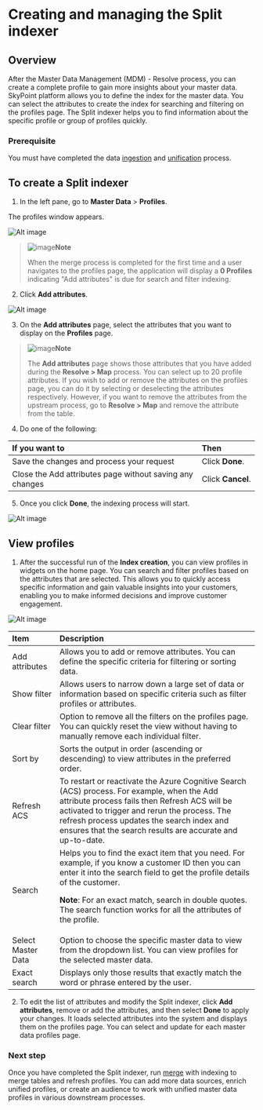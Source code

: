 # Creating and managing the Split indexer

## Overview

After the Master Data Management (MDM) - Resolve process, you can create a complete profile to gain more insights about your master data. SkyPoint platform allows you to define the index for the master data. You can select the attributes to create the index for searching and filtering on the profiles page. The Split indexer helps you to find information about the specific profile or group of profiles quickly.

### Prerequisite

You must have completed the data [ingestion](https://docs.skypointcloud.com/docs/imports.html) and [unification](https://docs.skypointcloud.com/docs/stitch.html) process.

## To create a Split indexer

1. In the left pane, go to **Master Data** > **Profiles**.

The profiles window appears.

![Alt image](/doc_snippets/SplitIndexer_Window.png)

> ![image](/doc_snippets/Note_icon.png)**Note** 
> 
> When the merge process is completed for the first time and a user navigates to the profiles page, the application will display a **0 Profiles** indicating "Add attributes" is due for search and filter indexing.

2. Click **Add attributes**.

![Alt image](/doc_snippets/SplitIndexer_AddAttributes.png)

3. On the **Add attributes** page, select the attributes that you want to display on the **Profiles** page.

> ![image](/doc_snippets/Note_icon.png)**Note** 
> 
> The **Add attributes** page shows those attributes that you have added during the **Resolve > Map** process. You can select up to 20 profile attributes. If you wish to add or remove the attributes on the profiles page, you can do it by selecting or deselecting the attributes respectively. However, if you want to remove the attributes from the upstream process, go to **Resolve > Map** and remove the attribute from the table.

4. Do one of the following:

|If you want to|Then|
| :- | :- |
|Save the changes and process your request|Click **Done**.|
|Close the Add attributes page without saving any changes|Click **Cancel**.|  

5. Once you click **Done**, the indexing process will start.

![Alt image](/doc_snippets/SplitIndexer_Indexing.png)

## View profiles

1. After the successful run of the **Index creation**, you can view profiles in widgets on the home page. You can search and filter profiles based on the attributes that are selected. This allows you to quickly access specific information and gain valuable insights into your customers, enabling you to make informed decisions and improve customer engagement.

![Alt image](/doc_snippets/Customers_CustomersHomePage.png)  


|Item|Description|
| :- | :- |
|Add attributes|Allows you to add or remove attributes. You can define the specific criteria for filtering or sorting data.|
|Show filter|Allows users to narrow down a large set of data or information based on specific criteria such as filter profiles or attributes.|
|Clear filter|Option to remove all the filters on the profiles page. You can quickly reset the view without having to manually remove each individual filter.|
|Sort by|Sorts the output in order (ascending or descending) to view attributes in the preferred order.|
|Refresh ACS|To restart or reactivate the Azure Cognitive Search (ACS) process. For example, when the Add attribute process fails then Refresh ACS will be activated to trigger and rerun the process. The refresh process updates the search index and ensures that the search results are accurate and up-to-date.|
|Search|Helps you to find the exact item that you need. For example, if you know a customer ID then you can enter it into the search field to get the profile details of the customer.<p>**Note**: For an exact match, search in double quotes. The search function works for all the attributes of the profile.</p>|
|Select Master Data|Option to choose the specific master data to view from the dropdown list. You can view profiles for the selected master data.|
|Exact search|Displays only those results that exactly match the word or phrase entered by the user. |  

2. To edit the list of attributes and modify the Split indexer, click **Add attributes**, remove or add the attributes, and then select **Done** to apply your changes. It loads selected attributes into the system and displays them on the profiles page. You can select and update for each master data profiles page.  

### Next step  

Once you have completed the Split indexer, run [merge](https://docs.skypointcloud.com/docs/merge.html) with indexing to merge tables and refresh profiles. You can add more data sources, enrich unified profiles, or create an audience to work with unified master data profiles in various downstream processes.
